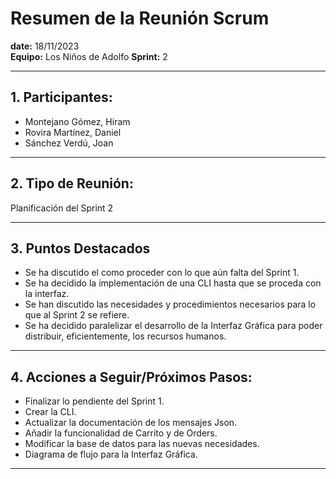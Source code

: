 # Resumen de la Reunión Scrum
**date:**      18/11/2023  
**Equipo:**     Los Niños de Adolfo 
**Sprint:**     2  

---

## 1. Participantes:
- Montejano Gómez, Hiram
- Rovira Martínez, Daniel
- Sánchez Verdú, Joan

---

## 2. Tipo de Reunión:
Planificación del Sprint 2

---

## 3. Puntos Destacados
- Se ha discutido el como proceder con lo que aún falta del Sprint 1.
- Se ha decidido la implementación de una CLI hasta que se proceda con la interfaz.
- Se han discutido las necesidades y procedimientos necesarios para lo que al Sprint 2 se refiere.
- Se ha decidido paralelizar el desarrollo de la Interfaz Gráfica para poder distribuir, eficientemente, los recursos humanos.

---

## 4. Acciones a Seguir/Próximos Pasos:
- Finalizar lo pendiente del Sprint 1.
- Crear la CLI.
- Actualizar la documentación de los mensajes Json.
- Añadir la funcionalidad de Carrito y de Orders.
- Modificar la base de datos para las nuevas necesidades.
- Diagrama de flujo para la Interfaz Gráfica.

---
